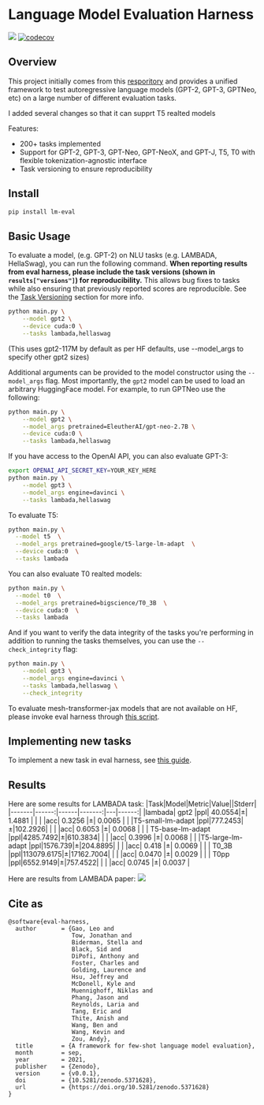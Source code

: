 # Language Model Evaluation Harness

![](https://github.com/EleutherAI/lm-evaluation-harness/workflows/Build/badge.svg)
[![codecov](https://codecov.io/gh/EleutherAI/lm-evaluation-harness/branch/master/graph/badge.svg?token=JSG3O2427J)](https://codecov.io/gh/EleutherAI/lm-evaluation-harness)

## Overview 

This project initially comes from this [resporitory](https://github.com/EleutherAI/lm-evaluation-harness) and provides a unified framework to test autoregressive language models (GPT-2, GPT-3, GPTNeo, etc) on a large number of different evaluation tasks.

I added several changes so that it can supprt T5 realted models

Features:

- 200+ tasks implemented
- Support for GPT-2, GPT-3, GPT-Neo, GPT-NeoX, and GPT-J, T5, T0 with flexible tokenization-agnostic interface
- Task versioning to ensure reproducibility

## Install

```bash
pip install lm-eval
```

## Basic Usage

To evaluate a model, (e.g. GPT-2) on NLU tasks (e.g. LAMBADA, HellaSwag), you can run the following command. **When reporting results from eval harness, please include the task versions (shown in `results["versions"]`) for reproducibility.** This allows bug fixes to tasks while also ensuring that previously reported scores are reproducible. See the [Task Versioning](https://github.com/EleutherAI/lm-evaluation-harness#task-versioning) section for more info.

```bash
python main.py \
	--model gpt2 \
	--device cuda:0 \
	--tasks lambada,hellaswag
```
(This uses gpt2-117M by default as per HF defaults, use --model_args to specify other gpt2 sizes)

Additional arguments can be provided to the model constructor using the `--model_args` flag. Most importantly, the `gpt2` model can be used to load an arbitrary HuggingFace model. For example, to run GPTNeo use the following:

```bash
python main.py \
	--model gpt2 \
	--model_args pretrained=EleutherAI/gpt-neo-2.7B \
	--device cuda:0 \
	--tasks lambada,hellaswag
```

If you have access to the OpenAI API, you can also evaluate GPT-3:

```bash
export OPENAI_API_SECRET_KEY=YOUR_KEY_HERE
python main.py \
	--model gpt3 \
	--model_args engine=davinci \
	--tasks lambada,hellaswag
```

To evaluate T5:
```bash
python main.py \
  --model t5  \
  --model_args pretrained=google/t5-large-lm-adapt  \
  --device cuda:0  \
  --tasks lambada

```

You can also evaluate T0 realted models:
```bash
python main.py \
  --model t0  \
  --model_args pretrained=bigscience/T0_3B  \
  --device cuda:0  \
  --tasks lambada

```

And if you want to verify the data integrity of the tasks you're performing in addition to running the tasks themselves, you can use the `--check_integrity` flag:

```bash
python main.py \
	--model gpt3 \
	--model_args engine=davinci \
	--tasks lambada,hellaswag \
	--check_integrity
```
To evaluate mesh-transformer-jax models that are not available on HF, please invoke eval harness through [this script](https://github.com/kingoflolz/mesh-transformer-jax/blob/master/eval_harness.py).

## Implementing new tasks

To implement a new task in eval harness, see [this guide](./docs/task_guide.md).

## Results
Here are some results for LAMBADA task:
|Task|Model|Metric|Value||Stderr|
|-------|------:|------|-------:|---|------:|
|lambada|        gpt2      |ppl| 40.0554|±| 1.4881 |
|       |                  |acc| 0.3256 |±| 0.0065 |
|       |T5-small-lm-adapt |ppl|777.2453|±|102.2926|
|       |                  |acc| 0.6053 |±| 0.0068 |
|       | T5-base-lm-adapt |ppl|4285.7492|±|610.3834|
|       |                  |acc| 0.3996 |±| 0.0068 |
|       |T5-large-lm-adapt |ppl|1576.739|±|204.8895|
|       |                  |acc| 0.418 |±| 0.0069 |
|       |     T0_3B        |ppl|113079.6175|±|17162.7004|
|       |                  |acc| 0.0470 |±| 0.0029 |
|       |     T0pp        |ppl|6552.9149|±|757.4522|
|       |                  |acc| 0.0745 |±| 0.0037 |

Here are results from LAMBADA paper:
![](https://img-blog.csdnimg.cn/f170ef21774d4998aa8063657d273c7c.png?x-oss-process=image)

## Cite as

```
@software{eval-harness,
  author       = {Gao, Leo and
                  Tow, Jonathan and
                  Biderman, Stella and
                  Black, Sid and
                  DiPofi, Anthony and
                  Foster, Charles and
                  Golding, Laurence and
                  Hsu, Jeffrey and
                  McDonell, Kyle and
                  Muennighoff, Niklas and
                  Phang, Jason and
                  Reynolds, Laria and
                  Tang, Eric and
                  Thite, Anish and
                  Wang, Ben and
                  Wang, Kevin and
                  Zou, Andy},
  title        = {A framework for few-shot language model evaluation},
  month        = sep,
  year         = 2021,
  publisher    = {Zenodo},
  version      = {v0.0.1},
  doi          = {10.5281/zenodo.5371628},
  url          = {https://doi.org/10.5281/zenodo.5371628}
}
```

